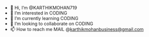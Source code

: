 - 👋 Hi, I’m @KARTHIKMOHAN719
- 👀 I’m interested in CODING
- 🌱 I’m currently learning CODING
- 💞️ I’m looking to collaborate on CODING
- 📫 How to reach me MAIL @karthikmohanbusiness@gmail.com

<!---
KARTHIKMOHAN719/KARTHIKMOHAN719 is a ✨ special ✨ repository because its `README.md` (this file) appears on your GitHub profile.
You can click the Preview link to take a look at your changes.
--->
